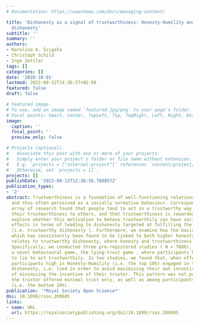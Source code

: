 ```yaml
---
# Documentation: https://wowchemy.com/docs/managing-content/

title: 'Dishonesty as a signal of trustworthiness: Honesty-Humility and trustworthy
  dishonesty'
subtitle: ''
summary: ''
authors:
- Karolina A. Ścigała
- Christoph Schild
- Ingo Zettler
tags: []
categories: []
date: '2020-10-01'
lastmod: 2022-08-12T14:36:57+02:00
featured: false
draft: false

# Featured image
# To use, add an image named `featured.jpg/png` to your page's folder.
# Focal points: Smart, Center, TopLeft, Top, TopRight, Left, Right, BottomLeft, Bottom, BottomRight.
image:
  caption: ''
  focal_point: ''
  preview_only: false

# Projects (optional).
#   Associate this post with one or more of your projects.
#   Simply enter your project's folder or file name without extension.
#   E.g. `projects = ["internal-project"]` references `content/project/deep-learning/index.md`.
#   Otherwise, set `projects = []`.
projects: []
publishDate: '2022-08-12T12:36:56.788857Z'
publication_types:
- '2'
abstract: Trustworthiness is a foundation of well-functioning relationships and societies,
  and thus often perceived as a socially normative behaviour. Correspondingly, a broad
  array of research found that people tend to act in a trustworthy way and signal
  their trustworthiness to others, and that trustworthiness is rewarded. Herein, we
  explore whether this motivation to behave trustworthily can have socially undesirable
  effects in terms of leading to dishonesty targeted at fulfilling the trustor's expectations
  (i.e. trustworthy dishonesty ). Furthermore, we examine how the basic trait of Honesty-Humility,
  which has consistently been found to be linked to both higher honesty and trustworthiness,
  relates to trustworthy dishonesty, where honesty and trustworthiness are at odds.
  Specifically, we conducted three pre-registered studies ( N = 7080), introducing
  a novel behavioural game, the lying-trust game , where participants had a chance
  to lie to act trustworthily. In two studies, we found that, when offered ‘full trust’,
  participants high in Honesty-Humility (i.e. the top 10%) engaged in trustworthy
  dishonesty, i.e. lied in order to avoid maximizing their own incentive at the cost
  of minimizing the incentive of their trustor. This pattern was not present when
  the trustor offered minimal trust only, as well as among participants low in Honesty-Humility
  (i.e. the bottom 10%).
publication: '*Royal Society Open Science*'
doi: 10.1098/rsos.200685
links:
- name: URL
  url: https://royalsocietypublishing.org/doi/10.1098/rsos.200685
---
```

